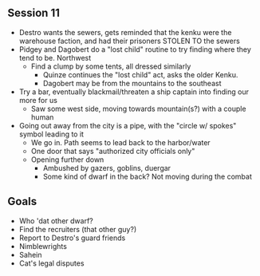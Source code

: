 ## Session 11
* Destro wants the sewers, gets reminded that the kenku were the warehouse faction, and had their prisoners STOLEN TO the sewers
* Pidgey and Dagobert do a "lost child" routine to try finding where they tend to be. Northwest
  * Find a clump by some tents, all dressed similarly
    * Quinze continues the "lost child" act, asks the older Kenku.
    * Dagobert may be from the mountains to the southeast
* Try a bar, eventually blackmail/threaten a ship captain into finding our more for us
  * Saw some west side, moving towards mountain(s?) with a couple human
* Going out  away from the city is a pipe, with the "circle w/ spokes" symbol leading to it
  * We go in. Path seems to lead back to the harbor/water
  * One door that says "authorized city officials only"
  * Opening further down
    * Ambushed by gazers, goblins, duergar
    * Some kind of dwarf in the back? Not moving during the combat

## Goals
* Who 'dat other dwarf?
* Find the recruiters (that other guy?)
* Report to Destro's guard friends
* Nimblewrights
* Sahein
* Cat's legal disputes
